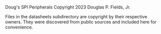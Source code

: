 Doug's SPI Peripherals
Copyright 2023 Douglas P. Fields, Jr.

Files in the datasheets subdirectory are copyright
by their respective owners. They were discovered from public
sources and included here for convenience.